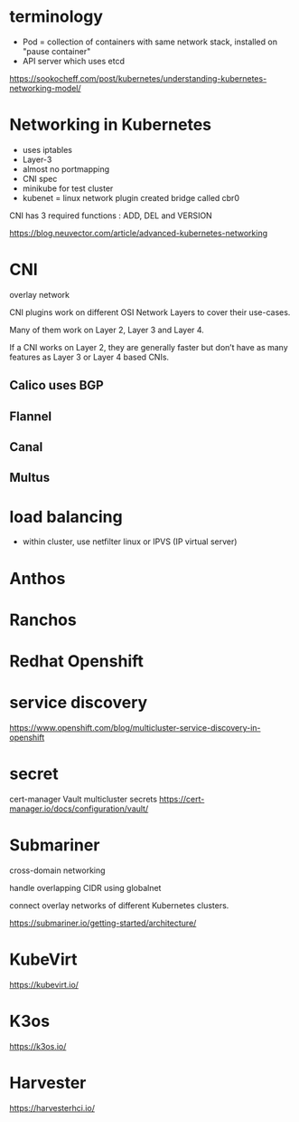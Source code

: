 
# terminology

* Pod = collection of containers with same network stack, installed on "pause container"
* API server which uses etcd

https://sookocheff.com/post/kubernetes/understanding-kubernetes-networking-model/

# Networking in Kubernetes

* uses iptables
* Layer-3
* almost no portmapping
* CNI spec
* minikube for test cluster
* kubenet = linux network plugin created bridge called cbr0

CNI has 3 required functions : ADD, DEL and VERSION

https://blog.neuvector.com/article/advanced-kubernetes-networking


# CNI 

overlay network

CNI plugins work on different OSI Network Layers to cover their use-cases. 

Many of them work on Layer 2, Layer 3 and Layer 4. 

If a CNI works on Layer 2, they are generally faster but don’t have as many features as Layer 3 or Layer 4 based CNIs.

## Calico uses BGP

## Flannel

## Canal

## Multus


# load balancing

* within cluster, use netfilter linux or IPVS (IP virtual server)

# Anthos

# Ranchos

# Redhat Openshift 

# service discovery

https://www.openshift.com/blog/multicluster-service-discovery-in-openshift

# secret

cert-manager Vault multicluster secrets https://cert-manager.io/docs/configuration/vault/

# Submariner

cross-domain networking

handle overlapping CIDR using globalnet

connect overlay networks of different Kubernetes clusters.

https://submariner.io/getting-started/architecture/

# KubeVirt

https://kubevirt.io/

# K3os

https://k3os.io/

# Harvester

https://harvesterhci.io/
